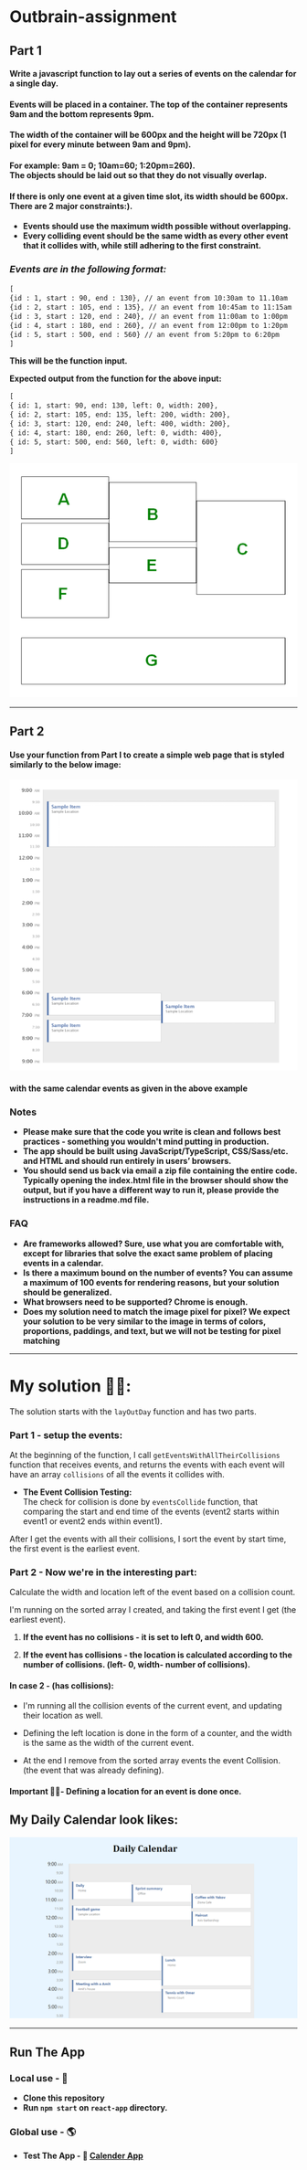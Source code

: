 # Outbrain-assignment

## Part 1

#### Write a javascript function to lay out a series of events on the calendar for a single day.

#### Events will be placed in a container. The top of the container represents 9am and the bottom represents 9pm.

#### The width of the container will be 600px and the height will be 720px (1 pixel for every minute between 9am and 9pm).

#### For example: 9am = 0; 10am=60; 1:20pm=260).<br>The objects should be laid out so that they do not visually overlap.

#### If there is only one event at a given time slot, its width should be 600px. There are 2 major constraints:).

- **Events should use the maximum width possible without overlapping.**
- **Every colliding event should be the same width as every other event that it
  collides with, while still adhering to the first constraint.**

### **_Events are in the following format:_**

```
[
{id : 1, start : 90, end : 130}, // an event from 10:30am to 11.10am
{id : 2, start : 105, end : 135}, // an event from 10:45am to 11:15am
{id : 3, start : 120, end : 240}, // an event from 11:00am to 1:00pm
{id : 4, start : 180, end : 260}, // an event from 12:00pm to 1:20pm
{id : 5, start : 500, end : 560} // an event from 5:20pm to 6:20pm
]
```

**This will be the function input.**

**Expected output from the function for the above input:**

```
[
{ id: 1, start: 90, end: 130, left: 0, width: 200},
{ id: 2, start: 105, end: 135, left: 200, width: 200},
{ id: 3, start: 120, end: 240, left: 400, width: 200},
{ id: 4, start: 180, end: 260, left: 0, width: 400},
{ id: 5, start: 500, end: 560, left: 0, width: 600}
]
```

![example](./pic/example.png)

---

## Part 2

#### Use your function from Part I to create a simple web page that is styled similarly to the below image:

![example2](./pic/example2.png)

#### with the same calendar events as given in the above example

### Notes

- **Please make sure that the code you write is clean and follows best practices - something you wouldn't mind putting in production.**
- **The app should be built using JavaScript/TypeScript, CSS/Sass/etc. and HTML and should run entirely in users’ browsers.**
- **You should send us back via email a zip file containing the entire code. Typically opening the index.html file in the browser should show the output, but if you have a different way to run it, please provide the instructions in a readme.md file.**

### FAQ

- **Are frameworks allowed? Sure, use what you are comfortable with, except for libraries that solve the exact same problem of placing events in a calendar.**
- **Is there a maximum bound on the number of events? You can assume a maximum of 100 events for rendering reasons, but your solution should be generalized.**
- **What browsers need to be supported? Chrome is enough.**
- **Does my solution need to match the image pixel for pixel? We expect your solution to be very similar to the image in terms of colors, proportions, paddings, and text, but we will not be testing for pixel matching**

---

# My solution 👨‍💻:

The solution starts with the `layOutDay` function and has two parts.

### Part 1 - setup the events:

At the beginning of the function, I call `getEventsWithAllTheirCollisions` function that receives events, and returns the events with each event will have an array `collisions` of all the events it collides with.

- **The Event Collision Testing:** <br> The check for collision is done by `eventsCollide` function, that comparing the start and end time of the events (event2 starts within event1 or event2 ends within event1).

After I get the events with all their collisions, I sort the event by start time, the first event is the earliest event.

### Part 2 - Now we're in the interesting part:

Calculate the width and location left of the event based on a collision count.

I'm running on the sorted array I created, and taking the first event I get (the earliest event).

1. **If the event has no collisions - it is set to left 0, and width 600.**

2. **If the event has collisions - the location is calculated according to the number of collisions. (left- 0, width- number of collisions).**

#### In case 2 - (has collisions):

- I'm running all the collision events of the current event, and updating their location as well.

- Defining the left location is done in the form of a counter, and the width is the same as the width of the current event.

- At the end I remove from the sorted array events the event Collision. (the event that was already defining).

#### Important 🙅‍♂️- Defining a location for an event is done once.

## My Daily Calendar look likes:

![solution](./pic/my-calendar.png)

---

## Run The App

### Local use - 📌

- **Clone this repository**
- **Run `npm start` on `react-app` directory.**

### Global use - 🌎

- **Test The App - 🔗 [Calender App]()**
